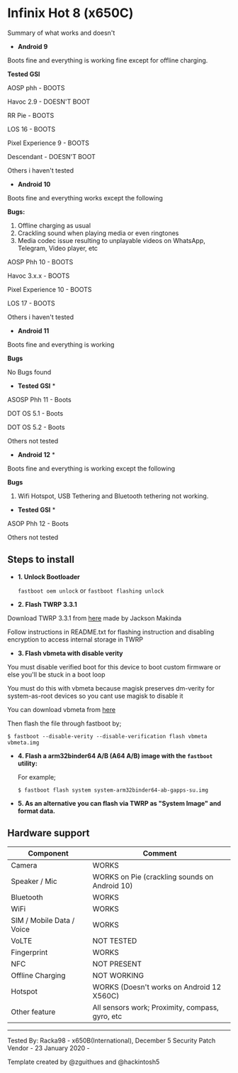 # Infinix Hot 8 (x650C)

Summary of what works and doesn't

* **Android 9**

Boots fine and everything is working fine except for offline charging.

**Tested GSI**

AOSP phh - BOOTS

Havoc 2.9 - DOESN'T BOOT

RR Pie - BOOTS

LOS 16 - BOOTS

Pixel Experience 9 - BOOTS

Descendant - DOESN'T BOOT

Others i haven't tested

* **Android 10**

Boots fine and everything works except the following

   **Bugs:**

   1. Offline charging as usual
   2. Crackling sound when playing media or even ringtones
   3. Media codec issue resulting to unplayable videos on WhatsApp, Telegram, Video player, etc

 AOSP Phh 10 - BOOTS

 Havoc 3.x.x - BOOTS

 Pixel Experience 10 - BOOTS

 LOS 17 - BOOTS

 Others i haven't tested


* **Android 11**

Boots fine and everything is working

   **Bugs**

   No Bugs found

* **Tested GSI** *

ASOSP Phh 11 - Boots

DOT OS 5.1 - Boots

DOT OS 5.2 - Boots

Others not tested

* **Android 12** *

Boots fine and everything is working except the following

   **Bugs**
   1. Wifi Hotspot, USB Tethering and Bluetooth tethering not working.

* **Tested GSI** *

ASOP Phh 12 - Boots

Others not tested
 

## **Steps to install**

* **1. Unlock Bootloader**

  `fastboot oem unlock` or `fastboot flashing unlock`

* **2. Flash TWRP 3.3.1**

 Download TWRP 3.3.1 from [here](https://androidfilehost.com/?fid=4349826312261627248) made by Jackson Makinda

 Follow instructions in README.txt for flashing instruction and disabling encryption to access internal storage in TWRP

* **3. Flash vbmeta with disable verity**

 You must disable verified boot for this device to boot custom firmware or else you'll be stuck in a boot loop

 You must do this with vbmeta because magisk preserves dm-verity for system-as-root devices so you cant use magisk to disable it

 You can download vbmeta from [here](http://www.mediafire.com/file/bphav495l85wr0q/vbmeta.img/file)

 Then flash the file through fastboot by;

 ``
 $ fastboot --disable-verity --disable-verification flash vbmeta vbmeta.img
 ``

* **4. Flash a arm32binder64 A/B (A64 A/B) image with the `fastboot` utility:**

   For example;

    ```
    $ fastboot flash system system-arm32binder64-ab-gapps-su.img
    ```

* **5. As an alternative you can flash via TWRP as "System Image" and format data.**

## Hardware support

| Component                 |      Comment                                              |
|---------------------------|-----------------------------------------------------------|
| Camera                    | WORKS                                                     |
| Speaker / Mic             | WORKS on Pie (crackling sounds on Android 10)             |
| Bluetooth                 | WORKS                                                     |
| WiFi                      | WORKS                                                     |
| SIM / Mobile Data / Voice | WORKS                                                     |
| VoLTE                     | NOT TESTED                                                |
| Fingerprint               | WORKS                                                     |
| NFC                       | NOT PRESENT                                               |
| Offline Charging          | NOT WORKING                                               |
| Hotspot                   | WORKS (Doesn't works on Android 12 X560C)                 |
| Other feature             | All sensors work; Proximity, compass, gyro, etc           |
---

Tested By: Racka98 - x650B(International), December 5 Security Patch Vendor - 23 January 2020 - 

Template created by @zguithues and @hackintosh5
